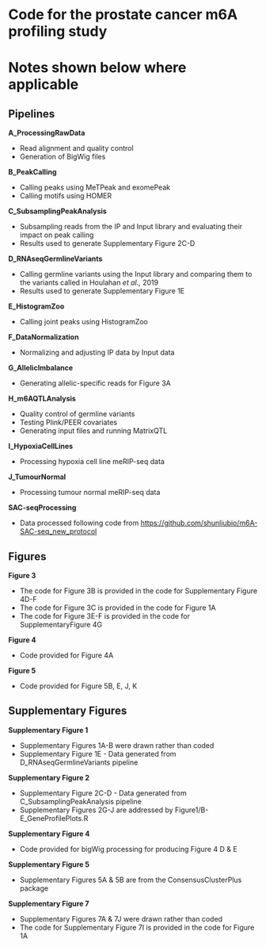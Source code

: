 # Code for the prostate cancer m6A profiling study
# Notes shown below where applicable
## Pipelines

**A_ProcessingRawData**
* Read alignment and quality control
* Generation of BigWig files

**B_PeakCalling**
* Calling peaks using MeTPeak and exomePeak
* Calling motifs using HOMER

**C_SubsamplingPeakAnalysis**
* Subsampling reads from the IP and Input library and evaluating their impact on peak calling
* Results used to generate Supplementary Figure 2C-D

**D_RNAseqGermlineVariants**
* Calling germline variants using the Input library and comparing them to the variants called in Houlahan *et al.,* 2019
* Results used to generate Supplementary Figure 1E

**E_HistogramZoo**
* Calling joint peaks using HistogramZoo

**F_DataNormalization**
* Normalizing and adjusting IP data by Input data

**G_AllelicImbalance**
* Generating allelic-specific reads for Figure 3A

**H_m6AQTLAnalysis**
* Quality control of germline variants
* Testing Plink/PEER covariates
* Generating input files and running MatrixQTL

**I_HypoxiaCellLines**
* Processing hypoxia cell line meRIP-seq data

**J_TumourNormal**
* Processing tumour normal meRIP-seq data

**SAC-seqProcessing**
* Data processed following code from https://github.com/shunliubio/m6A-SAC-seq_new_protocol

## Figures

**Figure 3**
* The code for Figure 3B is provided in the code for Supplementary Figure 4D-F
* The code for Figure 3C is provided in the code for Figure 1A
* The code for Figure 3E-F is provided in the code for SupplementaryFigure 4G

**Figure 4**
* Code provided for Figure 4A

**Figure 5**
* Code provided for Figure 5B, E, J, K

## Supplementary Figures

**Supplementary Figure 1**
* Supplementary Figures 1A-B were drawn rather than coded
* Supplementary Figure 1E - Data generated from D_RNAseqGermlineVariants pipeline

**Supplementary Figure 2**
* Supplementary Figure 2C-D - Data generated from C_SubsamplingPeakAnalysis pipeline
* Supplementary Figures 2G-J are addressed by Figure1/B-E_GeneProfilePlots.R

**Supplementary Figure 4**
* Code provided for bigWig processing for producing Figure 4 D & E

**Supplementary Figure 5**
* Supplementary Figures 5A & 5B are from the ConsensusClusterPlus package

**Supplementary Figure 7**
* Supplementary Figures 7A & 7J were drawn rather than coded
* The code for Supplementary Figure 7I is provided in the code for Figure 1A
